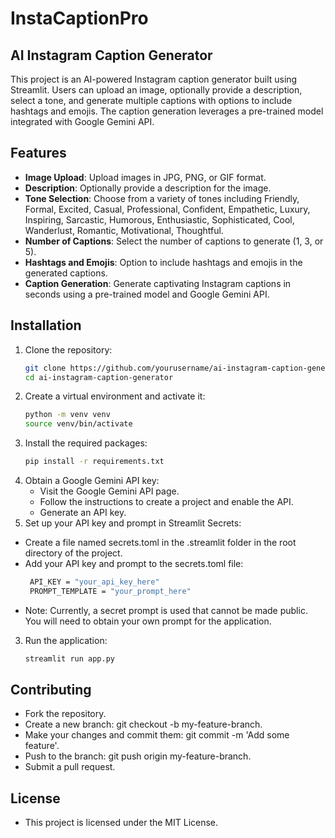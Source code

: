# InstaCaptionPro

## AI Instagram Caption Generator

This project is an AI-powered Instagram caption generator built using Streamlit. Users can upload an image, optionally provide a description, select a tone, and generate multiple captions with options to include hashtags and emojis. The caption generation leverages a pre-trained model integrated with Google Gemini API.

## Features

- **Image Upload**: Upload images in JPG, PNG, or GIF format.
- **Description**: Optionally provide a description for the image.
- **Tone Selection**: Choose from a variety of tones including Friendly, Formal, Excited, Casual, Professional, Confident, Empathetic, Luxury, Inspiring, Sarcastic, Humorous, Enthusiastic, Sophisticated, Cool, Wanderlust, Romantic, Motivational, Thoughtful.
- **Number of Captions**: Select the number of captions to generate (1, 3, or 5).
- **Hashtags and Emojis**: Option to include hashtags and emojis in the generated captions.
- **Caption Generation**: Generate captivating Instagram captions in seconds using a pre-trained model and Google Gemini API.

## Installation

1. Clone the repository:
   ```bash
   git clone https://github.com/yourusername/ai-instagram-caption-generator.git
   cd ai-instagram-caption-generator
2. Create a virtual environment and activate it:
   ```bash
   python -m venv venv
   source venv/bin/activate
3. Install the required packages:
   ```bash
   pip install -r requirements.txt
4. Obtain a Google Gemini API key:
   - Visit the Google Gemini API page.
   - Follow the instructions to create a project and enable the API.
   - Generate an API key.
5. Set up your API key and prompt in Streamlit Secrets:
 - Create a file named secrets.toml in the .streamlit folder in the root directory of the project.
 - Add your API key and prompt to the secrets.toml file:
   ```bash
    API_KEY = "your_api_key_here"
    PROMPT_TEMPLATE = "your_prompt_here"
 - Note: Currently, a secret prompt is used that cannot be made public. You will need to obtain your own prompt for the application.
 3. Run the application:
    ```bash
    streamlit run app.py

## Contributing
- Fork the repository.
- Create a new branch: git checkout -b my-feature-branch.
- Make your changes and commit them: git commit -m 'Add some feature'.
- Push to the branch: git push origin my-feature-branch.
- Submit a pull request.
## License
- This project is licensed under the MIT License.





